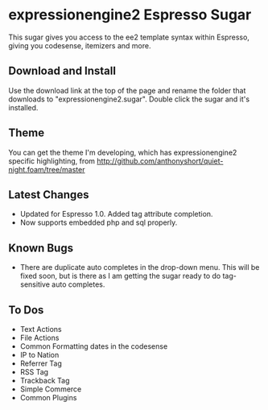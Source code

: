 # expressionengine2 Espresso Sugar

This sugar gives you access to the ee2 template syntax within Espresso, giving you codesense, itemizers and more. 

## Download and Install

Use the download link at the top of the page and rename the folder that downloads to "expressionengine2.sugar". Double click the sugar and it's installed. 
	
## Theme

You can get the theme I'm developing, which has expressionengine2 specific highlighting, from http://github.com/anthonyshort/quiet-night.foam/tree/master
	
## Latest Changes

- Updated for Espresso 1.0. Added tag attribute completion. 
- Now supports embedded php and sql properly. 

## Known Bugs

- There are duplicate auto completes in the drop-down menu. This will be fixed soon, but is there as I am getting the sugar ready to do tag-sensitive auto completes. 

## To Dos

- Text Actions
- File Actions
- Common Formatting dates in the codesense
- IP to Nation
- Referrer Tag
- RSS Tag
- Trackback Tag
- Simple Commerce
- Common Plugins